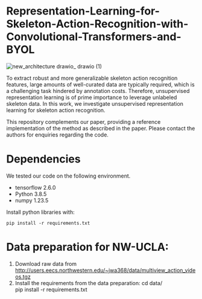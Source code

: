 # Representation-Learning-for-Skeleton-Action-Recognition-with-Convolutional-Transformers-and-BYOL


![new_architecture drawio_ drawio (1)](https://github.com/SafwenNaimi/Representation-Learning-for-Skeleton-Action-Recognition-with-Convolutional-Transformers-and-BYOL/assets/55064537/9c6fe0fd-cddf-45cb-b941-801a5146fa37)

To extract robust and more generalizable skeleton action recognition features, large amounts of well-curated data are typically required, which is a challenging task hindered by annotation costs. Therefore, unsupervised representation learning is of prime importance to leverage unlabeled skeleton data. In this work, we investigate unsupervised representation learning for skeleton action recognition. 

This repository complements our paper, providing a reference implementation of the method as described in the paper. Please contact the authors for enquiries regarding the code.

# Dependencies
We tested our code on the following environment.

* tensorflow 2.6.0
* Python 3.8.5
* numpy 1.23.5

Install python libraries with:

    pip install -r requirements.txt

# Data preparation for NW-UCLA:
1. Download raw data from http://users.eecs.northwestern.edu/~jwa368/data/multiview_action_videos.tgz
2. Install the requirements from the data preparation:
       cd data/       
       pip install -r requirements.txt

